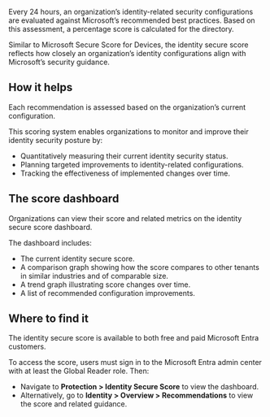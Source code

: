 Every 24 hours, an organization’s identity-related security configurations are evaluated against Microsoft’s recommended best practices. Based on this assessment, a percentage score is calculated for the directory.

Similar to Microsoft Secure Score for Devices, the identity secure score reflects how closely an organization’s identity configurations align with Microsoft’s security guidance.

## How it helps

Each recommendation is assessed based on the organization’s current configuration.

This scoring system enables organizations to monitor and improve their identity security posture by:

- Quantitatively measuring their current identity security status.
- Planning targeted improvements to identity-related configurations.
- Tracking the effectiveness of implemented changes over time.

## The score dashboard

Organizations can view their score and related metrics on the identity secure score dashboard.

The dashboard includes:

- The current identity secure score.
- A comparison graph showing how the score compares to other tenants in similar industries and of comparable size.
- A trend graph illustrating score changes over time.
- A list of recommended configuration improvements.

## Where to find it

The identity secure score is available to both free and paid Microsoft Entra customers.

To access the score, users must sign in to the Microsoft Entra admin center with at least the Global Reader role. Then:

- Navigate to **Protection > Identity Secure Score** to view the dashboard.
- Alternatively, go to **Identity > Overview > Recommendations** to view the score and related guidance.